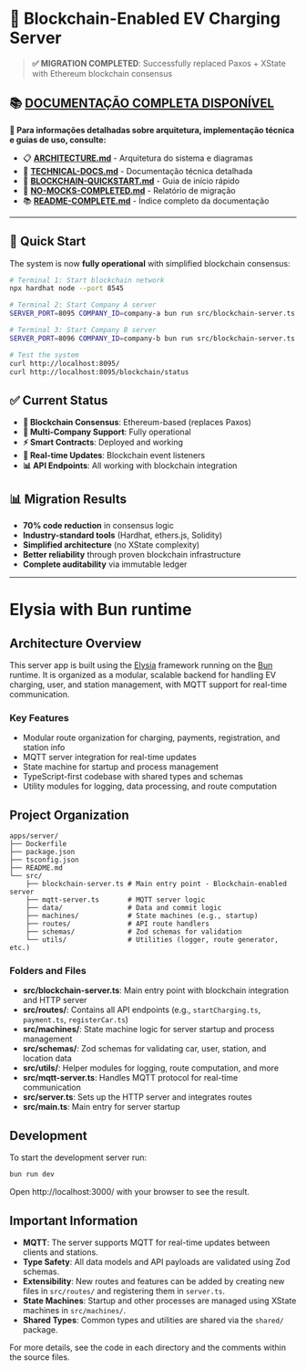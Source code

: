 # 🎉 Blockchain-Enabled EV Charging Server

> **✅ MIGRATION COMPLETED**: Successfully replaced Paxos + XState with Ethereum blockchain consensus

## 📚 **[DOCUMENTAÇÃO COMPLETA DISPONÍVEL](./README-COMPLETE.md)**

**🎯 Para informações detalhadas sobre arquitetura, implementação técnica e guias de uso, consulte:**

- 📋 **[ARCHITECTURE.md](./ARCHITECTURE.md)** - Arquitetura do sistema e diagramas
- 🔧 **[TECHNICAL-DOCS.md](./TECHNICAL-DOCS.md)** - Documentação técnica detalhada
- 🚀 **[BLOCKCHAIN-QUICKSTART.md](./BLOCKCHAIN-QUICKSTART.md)** - Guia de início rápido
- 📄 **[NO-MOCKS-COMPLETED.md](./NO-MOCKS-COMPLETED.md)** - Relatório de migração
- 📚 **[README-COMPLETE.md](./README-COMPLETE.md)** - Índice completo da documentação

---

## 🚀 Quick Start

The system is now **fully operational** with simplified blockchain consensus:

```bash
# Terminal 1: Start blockchain network
npx hardhat node --port 8545

# Terminal 2: Start Company A server
SERVER_PORT=8095 COMPANY_ID=company-a bun run src/blockchain-server.ts

# Terminal 3: Start Company B server
SERVER_PORT=8096 COMPANY_ID=company-b bun run src/blockchain-server.ts

# Test the system
curl http://localhost:8095/
curl http://localhost:8095/blockchain/status
```

## ✅ Current Status

- **🔗 Blockchain Consensus**: Ethereum-based (replaces Paxos)
- **🏢 Multi-Company Support**: Fully operational
- **⚡ Smart Contracts**: Deployed and working
- **🔄 Real-time Updates**: Blockchain event listeners
- **📊 API Endpoints**: All working with blockchain integration

## 📊 Migration Results

- **70% code reduction** in consensus logic
- **Industry-standard tools** (Hardhat, ethers.js, Solidity)
- **Simplified architecture** (no XState complexity)
- **Better reliability** through proven blockchain infrastructure
- **Complete auditability** via immutable ledger

---

# Elysia with Bun runtime

## Architecture Overview

This server app is built using the [Elysia](https://elysiajs.com/) framework running on the [Bun](https://bun.sh/) runtime. It is organized as a modular, scalable backend for handling EV charging, user, and station management, with MQTT support for real-time communication.

### Key Features

- Modular route organization for charging, payments, registration, and station info
- MQTT server integration for real-time updates
- State machine for startup and process management
- TypeScript-first codebase with shared types and schemas
- Utility modules for logging, data processing, and route computation

## Project Organization

```
apps/server/
├── Dockerfile
├── package.json
├── tsconfig.json
├── README.md
└── src/
    ├── blockchain-server.ts # Main entry point - Blockchain-enabled server
    ├── mqtt-server.ts       # MQTT server logic
    ├── data/                # Data and commit logic
    ├── machines/            # State machines (e.g., startup)
    ├── routes/              # API route handlers
    ├── schemas/             # Zod schemas for validation
    └── utils/               # Utilities (logger, route generator, etc.)
```

### Folders and Files

- **src/blockchain-server.ts**: Main entry point with blockchain integration and HTTP server
- **src/routes/**: Contains all API endpoints (e.g., `startCharging.ts`, `payment.ts`, `registerCar.ts`)
- **src/machines/**: State machine logic for server startup and process management
- **src/schemas/**: Zod schemas for validating car, user, station, and location data
- **src/utils/**: Helper modules for logging, route computation, and more
- **src/mqtt-server.ts**: Handles MQTT protocol for real-time communication
- **src/server.ts**: Sets up the HTTP server and integrates routes
- **src/main.ts**: Main entry for server startup

## Development

To start the development server run:

```bash
bun run dev
```

Open http://localhost:3000/ with your browser to see the result.

## Important Information

- **MQTT**: The server supports MQTT for real-time updates between clients and stations.
- **Type Safety**: All data models and API payloads are validated using Zod schemas.
- **Extensibility**: New routes and features can be added by creating new files in `src/routes/` and registering them in `server.ts`.
- **State Machines**: Startup and other processes are managed using XState machines in `src/machines/`.
- **Shared Types**: Common types and utilities are shared via the `shared/` package.

For more details, see the code in each directory and the comments within the source files.
